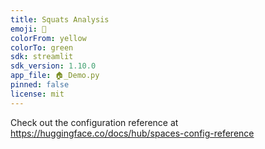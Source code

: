 ```yaml
---
title: Squats Analysis
emoji: 🐨
colorFrom: yellow
colorTo: green
sdk: streamlit
sdk_version: 1.10.0
app_file: 🏠️_Demo.py
pinned: false
license: mit
---
```


Check out the configuration reference at https://huggingface.co/docs/hub/spaces-config-reference
